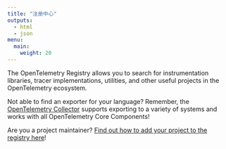 ```yaml
---
title: "注册中心"
outputs:
  - html
  - json
menu:
  main:
    weight: 20
---
```


The OpenTelemetry Registry allows you to search for instrumentation libraries, tracer implementations, utilities, and other useful projects in the OpenTelemetry ecosystem.

Not able to find an exporter for your language? Remember, the [OpenTelemetry Collector](/docs/collector/about) supports exporting to a variety of systems and works with all OpenTelemetry Core Components!

Are you a project maintainer? [Find out how to add your project to the registry here](/get-involved/#registry)!
